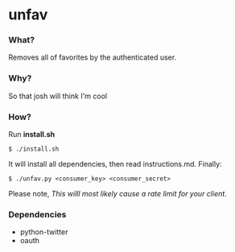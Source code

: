 # unfav
### What?
Removes all of favorites by the authenticated user.

### Why?
So that josh will think I'm cool

### How?
Run **install.sh**

    $ ./install.sh
  
It will install all dependencies, then read instructions.md. Finally:

    $ ./unfav.py <consumer_key> <consumer_secret>
    
Please note, *This willl most likely cause a rate limit for your client*.

### Dependencies
* python-twitter
* oauth
